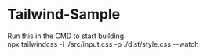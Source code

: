 # Tailwind-Sample

Run this in the CMD to start building. 
<br />
npx tailwindcss -i ./src/input.css -o ./dist/style.css --watch
